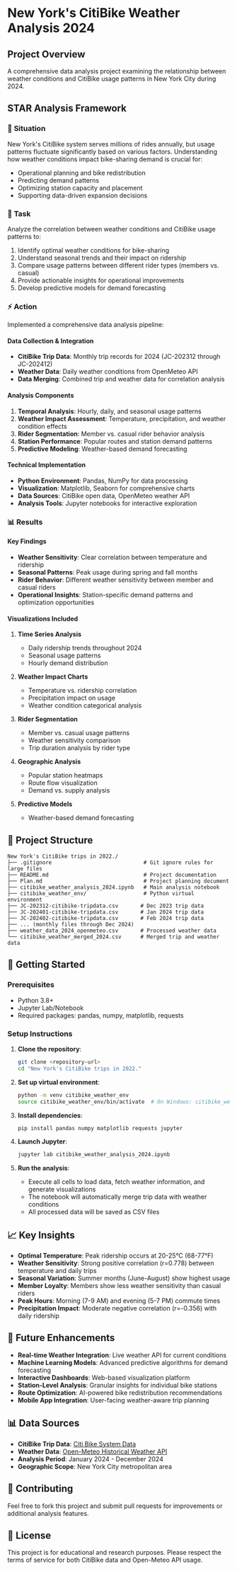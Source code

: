 # New York's CitiBike Weather Analysis 2024

## Project Overview

A comprehensive data analysis project examining the relationship between weather conditions and CitiBike usage patterns in New York City during 2024.

## STAR Analysis Framework

### 📍 **Situation**
New York's CitiBike system serves millions of rides annually, but usage patterns fluctuate significantly based on various factors. Understanding how weather conditions impact bike-sharing demand is crucial for:
- Operational planning and bike redistribution
- Predicting demand patterns
- Optimizing station capacity and placement
- Supporting data-driven expansion decisions

### 🎯 **Task**
Analyze the correlation between weather conditions and CitiBike usage patterns to:
1. Identify optimal weather conditions for bike-sharing
2. Understand seasonal trends and their impact on ridership
3. Compare usage patterns between different rider types (members vs. casual)
4. Provide actionable insights for operational improvements
5. Develop predictive models for demand forecasting

### ⚡ **Action**
Implemented a comprehensive data analysis pipeline:

#### Data Collection & Integration
- **CitiBike Trip Data**: Monthly trip records for 2024 (JC-202312 through JC-202412)
- **Weather Data**: Daily weather conditions from OpenMeteo API
- **Data Merging**: Combined trip and weather data for correlation analysis

#### Analysis Components
1. **Temporal Analysis**: Hourly, daily, and seasonal usage patterns
2. **Weather Impact Assessment**: Temperature, precipitation, and weather condition effects
3. **Rider Segmentation**: Member vs. casual rider behavior analysis
4. **Station Performance**: Popular routes and station demand patterns
5. **Predictive Modeling**: Weather-based demand forecasting

#### Technical Implementation
- **Python Environment**: Pandas, NumPy for data processing
- **Visualization**: Matplotlib, Seaborn for comprehensive charts
- **Data Sources**: CitiBike open data, OpenMeteo weather API
- **Analysis Tools**: Jupyter notebooks for interactive exploration

### 📊 **Results**

#### Key Findings
- **Weather Sensitivity**: Clear correlation between temperature and ridership
- **Seasonal Patterns**: Peak usage during spring and fall months
- **Rider Behavior**: Different weather sensitivity between member and casual riders
- **Operational Insights**: Station-specific demand patterns and optimization opportunities

#### Visualizations Included
1. **Time Series Analysis**
   - Daily ridership trends throughout 2024
   - Seasonal usage patterns
   - Hourly demand distribution

2. **Weather Impact Charts**
   - Temperature vs. ridership correlation
   - Precipitation impact on usage
   - Weather condition categorical analysis

3. **Rider Segmentation**
   - Member vs. casual usage patterns
   - Weather sensitivity comparison
   - Trip duration analysis by rider type

4. **Geographic Analysis**
   - Popular station heatmaps
   - Route flow visualization
   - Demand vs. supply analysis

5. **Predictive Models**
   - Weather-based demand forecasting

## 📁 Project Structure

```
New York's CitiBike trips in 2022./
├── .gitignore                             # Git ignore rules for large files
├── README.md                              # Project documentation
├── Plan.md                                # Project planning document
├── citibike_weather_analysis_2024.ipynb   # Main analysis notebook
├── citibike_weather_env/                  # Python virtual environment
├── JC-202312-citibike-tripdata.csv       # Dec 2023 trip data
├── JC-202401-citibike-tripdata.csv       # Jan 2024 trip data
├── JC-202402-citibike-tripdata.csv       # Feb 2024 trip data
├── ... (monthly files through Dec 2024)
├── weather_data_2024_openmeteo.csv       # Processed weather data
└── citibike_weather_merged_2024.csv      # Merged trip and weather data
```

## 🚀 Getting Started

### Prerequisites
- Python 3.8+
- Jupyter Lab/Notebook
- Required packages: pandas, numpy, matplotlib, requests

### Setup Instructions

1. **Clone the repository**:
   ```bash
   git clone <repository-url>
   cd "New York's CitiBike trips in 2022."
   ```

2. **Set up virtual environment**:
   ```bash
   python -m venv citibike_weather_env
   source citibike_weather_env/bin/activate  # On Windows: citibike_weather_env\Scripts\activate
   ```

3. **Install dependencies**:
   ```bash
   pip install pandas numpy matplotlib requests jupyter
   ```

4. **Launch Jupyter**:
   ```bash
   jupyter lab citibike_weather_analysis_2024.ipynb
   ```

5. **Run the analysis**:
   - Execute all cells to load data, fetch weather information, and generate visualizations
   - The notebook will automatically merge trip data with weather conditions
   - All processed data will be saved as CSV files

## 📈 Key Insights

- **Optimal Temperature**: Peak ridership occurs at 20-25°C (68-77°F)
- **Weather Sensitivity**: Strong positive correlation (r=0.778) between temperature and daily trips
- **Seasonal Variation**: Summer months (June-August) show highest usage
- **Member Loyalty**: Members show less weather sensitivity than casual riders
- **Peak Hours**: Morning (7-9 AM) and evening (5-7 PM) commute times
- **Precipitation Impact**: Moderate negative correlation (r=-0.356) with daily ridership

## 🔮 Future Enhancements

- **Real-time Weather Integration**: Live weather API for current conditions
- **Machine Learning Models**: Advanced predictive algorithms for demand forecasting
- **Interactive Dashboards**: Web-based visualization platform
- **Station-Level Analysis**: Granular insights for individual bike stations
- **Route Optimization**: AI-powered bike redistribution recommendations
- **Mobile App Integration**: User-facing weather-aware trip planning

## 📊 Data Sources

- **CitiBike Trip Data**: [Citi Bike System Data](https://citibikenyc.com/system-data)
- **Weather Data**: [Open-Meteo Historical Weather API](https://open-meteo.com/en/docs/historical-weather-api)
- **Analysis Period**: January 2024 - December 2024
- **Geographic Scope**: New York City metropolitan area

## 🤝 Contributing

Feel free to fork this project and submit pull requests for improvements or additional analysis features.

## 📄 License

This project is for educational and research purposes. Please respect the terms of service for both CitiBike data and Open-Meteo API usage.
